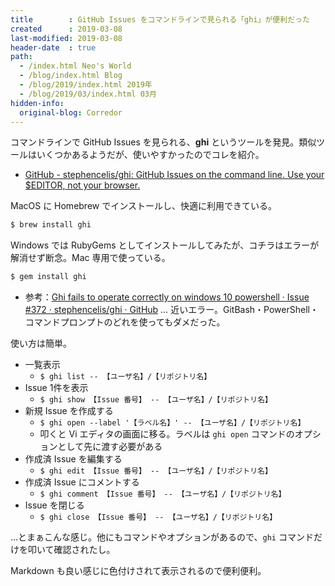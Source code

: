 ```yaml
---
title        : GitHub Issues をコマンドラインで見られる「ghi」が便利だった
created      : 2019-03-08
last-modified: 2019-03-08
header-date  : true
path:
  - /index.html Neo's World
  - /blog/index.html Blog
  - /blog/2019/index.html 2019年
  - /blog/2019/03/index.html 03月
hidden-info:
  original-blog: Corredor
---
```


コマンドラインで GitHub Issues を見られる、**ghi** というツールを発見。類似ツールはいくつかあるようだが、使いやすかったのでコレを紹介。

- [GitHub - stephencelis/ghi: GitHub Issues on the command line. Use your $EDITOR, not your browser.](https://github.com/stephencelis/ghi)

MacOS に Homebrew でインストールし、快適に利用できている。

```bash
$ brew install ghi
```

Windows では RubyGems としてインストールしてみたが、コチラはエラーが解消せず断念。Mac 専用で使っている。

```bash
$ gem install ghi
```

- 参考：[Ghi fails to operate correctly on windows 10 powershell · Issue #372 · stephencelis/ghi · GitHub](https://github.com/stephencelis/ghi/issues/372) … 近いエラー。GitBash・PowerShell・コマンドプロンプトのどれを使ってもダメだった。

使い方は簡単。

- 一覧表示
  - `$ ghi list -- 【ユーザ名】/【リポジトリ名】`
- Issue 1件を表示
  - `$ ghi show 【Issue 番号】 -- 【ユーザ名】/【リポジトリ名】`
- 新規 Issue を作成する
  - `$ ghi open --label '【ラベル名】' -- 【ユーザ名】/【リポジトリ名】`
  - 叩くと Vi エディタの画面に移る。ラベルは `ghi open` コマンドのオプションとして先に渡す必要がある
- 作成済 Issue を編集する
  - `$ ghi edit 【Issue 番号】 -- 【ユーザ名】/【リポジトリ名】`
- 作成済 Issue にコメントする
  - `$ ghi comment 【Issue 番号】 -- 【ユーザ名】/【リポジトリ名】`
- Issue を閉じる
  - `$ ghi close 【Issue 番号】 -- 【ユーザ名】/【リポジトリ名】`

…とまぁこんな感じ。他にもコマンドやオプションがあるので、`ghi` コマンドだけを叩いて確認されたし。

Markdown も良い感じに色付けされて表示されるので便利便利。
